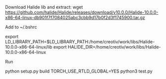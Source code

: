 Download Halide lib and extract: 
wget https://github.com/halide/Halide/releases/download/v10.0.0/Halide-10.0.0-x86-64-linux-db901f7f7084025abc3cbb9d17b0f2d3f1745900.tar.gz

Add to ~/.bshrc

export LD_LIBRARY_PATH=$LD_LIBRARY_PATH:/home/creotiv/work/libs/Halide-10.0.0-x86-64-linux/lib
export HALIDE_DIR=/home/creotiv/work/libs/Halide-10.0.0-x86-64-linux

Run 

python setup.py build
TORCH_USE_RTLD_GLOBAL=YES python3 test.py 